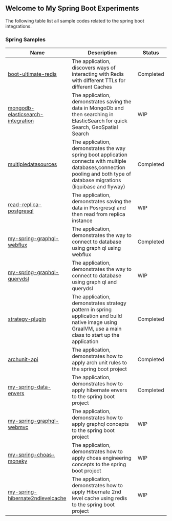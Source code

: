 ## Welcome to My Spring Boot Experiments


The following table list all sample codes related to the spring boot integrations.

### Spring Samples


| Name                                                                     | Description 		                                                                                                                                                                | Status 		 |
|--------------------------------------------------------------------------|-------------------------------------------------------------------------------------------------------------------------------------------------------------------------------|-----------|
| [boot-ultimate-redis](./boot-ultimate-redis)                             | The application, discovers ways of interacting with Redis with different TTLs for different Caches                                                                            | Completed |
| [mongodb-elasticsearch-integration](./mongodb-elasticsearch-integration) | The application, demonstrates saving the data in MongoDb and then searching in ElasticSearch for quick Search, GeoSpatial Search                                              | WIP       |
| [multipledatasources](./multipledatasources)                             | The application, demonstrates the way spring boot application connects with multiple databases,connection pooling and both type of database migrations (liquibase and flyway) | Completed |
| [read-replica-postgresql](./read-replica-postgresql)                     | The application, demonstrates saving the data in Posrgresql and then read from replica instance                                                                               | WIP       |
| [my-spring-graphql-webflux](./my-spring-graphql-webflux)                 | The application, demonstrates the way to connect to database using graph ql using webflux                                                                                     | Completed |
| [my-spring-graphql-querydsl](./my-spring-graphql-querydsl)               | The application, demonstrates the way to connect to database using graph ql and querydsl                                                                                      | WIP       |
| [strategy-plugin](./strategy-plugin)                                     | The application, demonstrates strategy pattern in spring application and build native image using GraalVM, use a main class to start up the application                       | Completed |
| [archunit-api](./archunit-api)                                           | The application, demonstrates how to apply arch unit rules to the spring boot project                                                                                         | Completed |
| [my-spring-data-envers](./my-spring-data-envers)                         | The application, demonstrates how to apply hibernate envers to the spring boot project                                                                                        | Completed |
| [my-spring-graphql-webmvc](./my-spring-graphql-webmvc)                   | The application, demonstrates how to apply graphql concepts to the spring boot project                                                                                        | WIP       |
| [my-spring-choas-moneky](./my-spring-choas-monkey)                       | The application, demonstrates how to apply choas engineering concepts to the spring boot project                                                                              | WIP       |
| [my-spring-hibernate2ndlevelcache](./my-spring-hibernate2ndlevelcache)   | The application, demonstrates how to apply Hibernate 2nd level cache using redis to the spring boot project                                                                       | WIP       |
